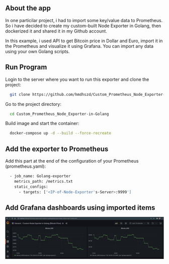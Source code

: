 ## About the app

In one particilar project, i had to import some key/value data to Prometheus. So i have decided to create my custom-built Node Exporter in Golang, then dockerized it and shared it in my Github account.

In this example, i used API to get Bitcoin price in Dollar and Euro, import it in the Prometheus and visualize it using Grafana. You can import any data using your own Golang scripts.


## Run Program

Login to the server where you want to run this exporter and clone the project:

```bash
  git clone https://github.com/hmdhszd/Custom_Prometheus_Node_Exporter-in-Golang.git
```

Go to the project directory:

```bash
  cd Custom_Prometheus_Node_Exporter-in-Golang
```

Build image and start the container:

```bash
  docker-compose up -d --build --force-recreate
```



## Add the exporter to Prometheus

Add this part at the end of the configuration of your Prometheus (prometheus.yaml):

```bash
  - job_name: Golang-exporter
    metrics_path: /metrics.txt
    static_configs:
      - targets: ['<IP-of-Node-Exporter's-Server>:9999']
```


## Add Grafana dashboards using imported items

![App Screenshot](https://github.com/hmdhszd/Custom_Prometheus_Node_Exporter-in-Golang/blob/master/Custom%20Node%20Exporter%20in%20Golang%20(Bitcoin%20Price).png)

